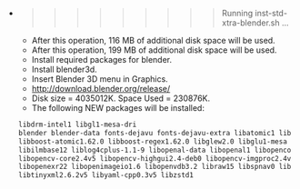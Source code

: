 * >>>>>>>>> Running inst-std-xtra-blender.sh ...
  * After this operation, 116 MB of additional disk space will be used.
  * After this operation, 199 MB of additional disk space will be used.
  * Install required packages for blender.
  * Install blender3d.
  * Insert Blender 3D menu in Graphics.
  * http://download.blender.org/release/
  * Disk size = 4035012K. Space Used = 230876K.
  * The following NEW packages will be installed:
  ```bash
  libdrm-intel1 libgl1-mesa-dri
  blender blender-data fonts-dejavu fonts-dejavu-extra libatomic1 libblosc1
  libboost-atomic1.62.0 libboost-regex1.62.0 libglew2.0 libglu1-mesa
  libilmbase12 liblog4cplus-1.1-9 libopenal-data libopenal1 libopencolorio1v5
  libopencv-core2.4v5 libopencv-highgui2.4-deb0 libopencv-imgproc2.4v5
  libopenexr22 libopenimageio1.6 libopenvdb3.2 libraw15 libspnav0 libtbb2
  libtinyxml2.6.2v5 libyaml-cpp0.3v5 libzstd1
  ```
